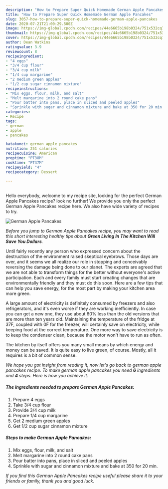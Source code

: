 ```yaml
---
description: "How to Prepare Super Quick Homemade German Apple Pancakes"
title: "How to Prepare Super Quick Homemade German Apple Pancakes"
slug: 3057-how-to-prepare-super-quick-homemade-german-apple-pancakes
date: 2020-07-21T21:00:29.500Z
image: https://img-global.cpcdn.com/recipes/44e6665b198b0324/751x532cq70/german-apple-pancakes-recipe-main-photo.jpg
thumbnail: https://img-global.cpcdn.com/recipes/44e6665b198b0324/751x532cq70/german-apple-pancakes-recipe-main-photo.jpg
cover: https://img-global.cpcdn.com/recipes/44e6665b198b0324/751x532cq70/german-apple-pancakes-recipe-main-photo.jpg
author: Dean Watkins
ratingvalue: 3.9
reviewcount: 8
recipeingredient:
- "4 eggs"
- "3/4 cup flour"
- "3/4 cup milk"
- "1/4 cup margarine"
- "2 medium green apples"
- "1/2 cup sugar cinnamon mixture"
recipeinstructions:
- "Mix eggs, flour, milk, and salt"
- "Melt margarine into 2 round cake pans"
- "Pour batter into pans, place in sliced and peeled apples"
- "Sprinkle with sugar and cinnamon mixture and bake at 350 for 20 min."
categories:
- Recipe
tags:
- german
- apple
- pancakes

katakunci: german apple pancakes 
nutrition: 251 calories
recipecuisine: American
preptime: "PT38M"
cooktime: "PT37M"
recipeyield: "4"
recipecategory: Dessert

---
```

<br>
Hello everybody, welcome to my recipe site, looking for the perfect German Apple Pancakes recipe? look no further! We provide you only the perfect German Apple Pancakes recipe here. We also have wide variety of recipes to try.
<br>


![German Apple Pancakes](https://img-global.cpcdn.com/recipes/44e6665b198b0324/751x532cq70/german-apple-pancakes-recipe-main-photo.jpg)

<i>Before you jump to German Apple Pancakes recipe, you may want to read this short interesting healthy tips about 
<strong>Green Living In The Kitchen Will Save You Dollars</strong>.</i>
</br>

Until fairly recently any person who expressed concern about the destruction of the environment raised skeptical eyebrows. Those days are over, and it seems we all realize our role in stopping and conceivably reversing the damage being done to our planet. The experts are agreed that we are not able to transform things for the better without everyone's active participation. Each and every family must start creating changes that are environmentally friendly and they must do this soon. Here are a few tips that can help you save energy, for the most part by making your kitchen area more green.

A large amount of electricity is definitely consumed by freezers and also refrigerators, and it's even worse if they are working inefficiently. In case you can get a new one, they use about 60% less than the old versions that are more than ten years old. Maintaining the temperature of the fridge at 37F, coupled with 0F for the freezer, will certainly save on electricity, while keeping food at the correct temperature. One more way to save electricity is to keep the condenser clean, because the motor won't have to run as often.

The kitchen by itself offers you many small means by which energy and money can be saved. It is quite easy to live green, of course. Mostly, all it requires is a bit of common sense.


<i>We hope you got insight from reading it, now let's go back to german apple pancakes recipe. To make german apple pancakes you need <strong>6</strong> ingredients and <strong>4</strong> steps. Here is how you achieve it.
</i>

##### The ingredients needed to prepare German Apple Pancakes:

1. Prepare 4 eggs
1. Take 3/4 cup flour
1. Provide 3/4 cup milk
1. Prepare 1/4 cup margarine
1. Get 2 medium green apples
1. Get 1/2 cup sugar cinnamon mixture


##### Steps to make German Apple Pancakes:

1. Mix eggs, flour, milk, and salt
1. Melt margarine into 2 round cake pans
1. Pour batter into pans, place in sliced and peeled apples
1. Sprinkle with sugar and cinnamon mixture and bake at 350 for 20 min.


<i>If you find this German Apple Pancakes recipe useful please share it to your friends or family, thank you and good luck.</i>
